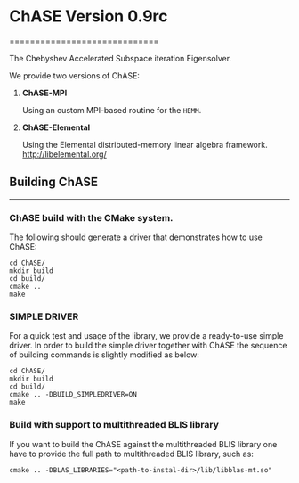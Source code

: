 # ChASE Version 0.9rc
=============================

The Chebyshev Accelerated Subspace iteration Eigensolver.

We provide two versions of ChASE:
1. **ChASE-MPI**

   Using an custom MPI-based routine for the `HEMM`.

2. **ChASE-Elemental**

   Using the Elemental distributed-memory linear algebra framework.
   http://libelemental.org/

## Building ChASE
--------------

### ChASE build with the CMake system.

The following should generate a driver that demonstrates how to use ChASE:

    cd ChASE/
    mkdir build
    cd build/
    cmake ..
    make

### SIMPLE DRIVER

For a quick test and usage of the library, we provide a ready-to-use simple driver. In order to build the simple driver together with ChASE the sequence of building commands is slightly modified as below:

    cd ChASE/
    mkdir build
    cd build/    
    cmake .. -DBUILD_SIMPLEDRIVER=ON
    make

### Build with support to multithreaded BLIS library

If you want to build the ChASE against the multithreaded BLIS library one have to provide the full path to multithreaded BLIS library, such as:

    cmake .. -DBLAS_LIBRARIES="<path-to-instal-dir>/lib/libblas-mt.so"